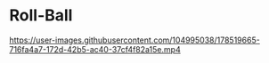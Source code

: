 # Roll-Ball


https://user-images.githubusercontent.com/104995038/178519665-716fa4a7-172d-42b5-ac40-37cf4f82a15e.mp4

